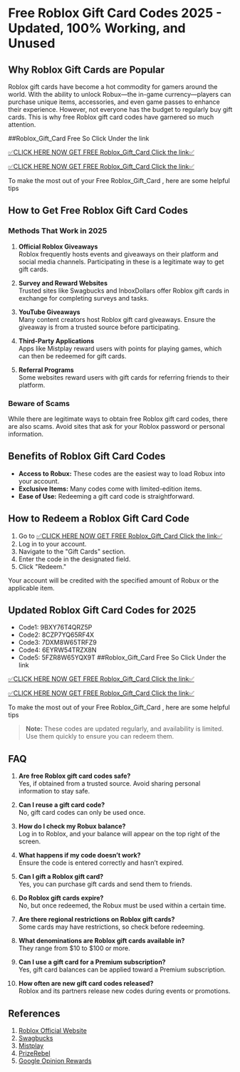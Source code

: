 # Free Roblox Gift Card Codes 2025 - Updated, 100% Working, and Unused

## Why Roblox Gift Cards are Popular
Roblox gift cards have become a hot commodity for gamers around the world. With the ability to unlock Robux—the in-game currency—players can purchase unique items, accessories, and even game passes to enhance their experience. However, not everyone has the budget to regularly buy gift cards. This is why free Roblox gift card codes have garnered so much attention.

##Roblox_Gift_Card Free So Click Under the link

[✅CLICK HERE NOW GET FREE Roblox_Gift_Card Click the link✅](https://dmfarid.com/roblox_gift_card/)

[✅CLICK HERE NOW GET FREE Roblox_Gift_Card Click the link✅](https://dmfarid.com/roblox_gift_card/)

To make the most out of your Free Roblox_Gift_Card ,
here are some helpful tips

## How to Get Free Roblox Gift Card Codes

### Methods That Work in 2025
1. **Official Roblox Giveaways**  
   Roblox frequently hosts events and giveaways on their platform and social media channels. Participating in these is a legitimate way to get gift cards.

2. **Survey and Reward Websites**  
   Trusted sites like Swagbucks and InboxDollars offer Roblox gift cards in exchange for completing surveys and tasks.

3. **YouTube Giveaways**  
   Many content creators host Roblox gift card giveaways. Ensure the giveaway is from a trusted source before participating.

4. **Third-Party Applications**  
   Apps like Mistplay reward users with points for playing games, which can then be redeemed for gift cards.

5. **Referral Programs**  
   Some websites reward users with gift cards for referring friends to their platform.

### Beware of Scams
While there are legitimate ways to obtain free Roblox gift card codes, there are also scams. Avoid sites that ask for your Roblox password or personal information.

## Benefits of Roblox Gift Card Codes
- **Access to Robux:** These codes are the easiest way to load Robux into your account.
- **Exclusive Items:** Many codes come with limited-edition items.
- **Ease of Use:** Redeeming a gift card code is straightforward.

## How to Redeem a Roblox Gift Card Code
1. Go to [✅CLICK HERE NOW GET FREE Roblox_Gift_Card Click the link✅](https://dmfarid.com/roblox_gift_card/)
2. Log in to your account.
3. Navigate to the "Gift Cards" section.
4. Enter the code in the designated field.
5. Click "Redeem."

Your account will be credited with the specified amount of Robux or the applicable item.

## Updated Roblox Gift Card Codes for 2025
- Code1: 9BXY76T4QRZ5P
- Code2: 8CZP7YQ65RF4X
- Code3: 7DXM8W65TRFZ9
- Code4: 6EYRW54TRZX8N
- Code5: 5FZR8W65YQX9T
##Roblox_Gift_Card Free So Click Under the link

[✅CLICK HERE NOW GET FREE Roblox_Gift_Card Click the link✅](https://dmfarid.com/roblox_gift_card/)

[✅CLICK HERE NOW GET FREE Roblox_Gift_Card Click the link✅](https://dmfarid.com/roblox_gift_card/)

To make the most out of your Free Roblox_Gift_Card ,
here are some helpful tips
> **Note:** These codes are updated regularly, and availability is limited. Use them quickly to ensure you can redeem them.

## FAQ

1. **Are free Roblox gift card codes safe?**  
   Yes, if obtained from a trusted source. Avoid sharing personal information to stay safe.

2. **Can I reuse a gift card code?**  
   No, gift card codes can only be used once.

3. **How do I check my Robux balance?**  
   Log in to Roblox, and your balance will appear on the top right of the screen.

4. **What happens if my code doesn’t work?**  
   Ensure the code is entered correctly and hasn’t expired.

5. **Can I gift a Roblox gift card?**  
   Yes, you can purchase gift cards and send them to friends.

6. **Do Roblox gift cards expire?**  
   No, but once redeemed, the Robux must be used within a certain time.

7. **Are there regional restrictions on Roblox gift cards?**  
   Some cards may have restrictions, so check before redeeming.

8. **What denominations are Roblox gift cards available in?**  
   They range from $10 to $100 or more.

9. **Can I use a gift card for a Premium subscription?**  
   Yes, gift card balances can be applied toward a Premium subscription.

10. **How often are new gift card codes released?**  
    Roblox and its partners release new codes during events or promotions.

## References
1. [Roblox Official Website](https://dmfarid.com/roblox_gift_card/)
2. [Swagbucks](https://dmfarid.com/roblox_gift_card/)
3. [Mistplay](https://dmfarid.com/roblox_gift_card/)
4. [PrizeRebel](https://dmfarid.com/roblox_gift_card/)
5. [Google Opinion Rewards](https://dmfarid.com/roblox_gift_card/)


